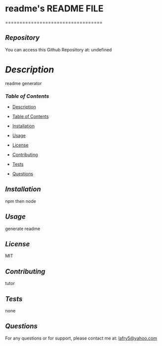 # readme's README FILE
==================================

## *Repository*
You can access this Github Repository at: undefined
>
>
# *Description*
readme generator

### *Table of Contents*
* [Description](#description)
+ [Table of Contents](#table-of-contents)
- [Installation](#installation)
* [Usage](#usage)
+ [License](#license)
- [Contributing](#contributing)
* [Tests](#tests)
+ [Questions](#questions)

## *Installation*
npm then node 

## *Usage*
generate readme

## *License*
MIT

## *Contributing*
tutor

## *Tests*
none

## *Questions*
For any questions or for support, please contact me at:
lafry5@yahoo.com

  